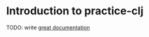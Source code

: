 # Introduction to practice-clj

TODO: write [great documentation](http://jacobian.org/writing/what-to-write/)
